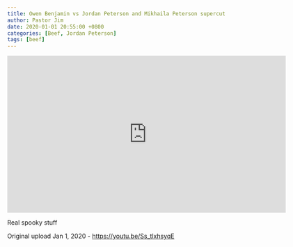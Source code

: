 ```yaml
---
title: Owen Benjamin vs Jordan Peterson and Mikhaila Peterson supercut
author: Pastor Jim
date: 2020-01-01 20:55:00 +0800
categories: [Beef, Jordan Peterson]
tags: [beef]
---
```


<iframe width="640" height="360" scrolling="no" frameborder="0" style="border: none;" src="https://www.bitchute.com/embed/TOpEo0wBHvuG/"></iframe>

Real spooky stuff



Original upload Jan 1, 2020 - https://youtu.be/Ss_tlxhsyqE

